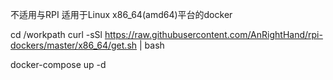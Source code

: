 不适用与RPI 适用于Linux x86_64(amd64)平台的docker

cd /workpath
curl -sSl https://raw.githubusercontent.com/AnRightHand/rpi-dockers/master/x86_64/get.sh | bash

docker-compose up -d
